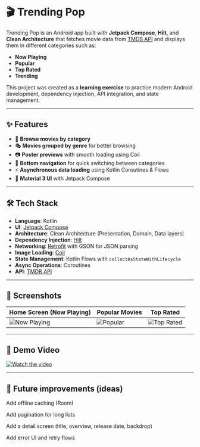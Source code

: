 # 🎬 Trending Pop

Trending Pop is an Android app built with **Jetpack Compose**, **Hilt**, and **Clean Architecture** that fetches movie data from [TMDB API](https://www.themoviedb.org/documentation/api) and displays them in different categories such as:

- **Now Playing**
- **Popular**
- **Top Rated**
- **Trending**

This project was created as a **learning exercise** to practice modern Android development, dependency injection, API integration, and state management.

---

## ✨ Features

- 📌 **Browse movies by category**
- 🎭 **Movies grouped by genre** for better browsing
- 📷 **Poster previews** with smooth loading using Coil
- 📱 **Bottom navigation** for quick switching between categories
- ⚡ **Asynchronous data loading** using Kotlin Coroutines & Flows
- 🎨 **Material 3 UI** with Jetpack Compose

---

## 🛠 Tech Stack

- **Language**: Kotlin
- **UI**: [Jetpack Compose](https://developer.android.com/jetpack/compose)
- **Architecture**: Clean Architecture (Presentation, Domain, Data layers)
- **Dependency Injection**: [Hilt](https://dagger.dev/hilt/)
- **Networking**: [Retrofit](https://square.github.io/retrofit/) with GSON for JSON parsing
- **Image Loading**: [Coil](https://coil-kt.github.io/coil/)
- **State Management**: Kotlin Flows with `collectAsStateWithLifecycle`
- **Async Operations**: Coroutines
- **API**: [TMDB API](https://developers.themoviedb.org/3)

---

## 📸 Screenshots

| Home Screen (Now Playing) | Popular Movies | Top Rated |
|---------------------------|----------------|-----------|
| ![Now Playing](screenshots/now_playing.png) | ![Popular](screenshots/popular.png) | ![Top Rated](screenshots/top_rated.png) |

---

## 🎥 Demo Video

[![Watch the video](screenshots/demo_thumbnail.png)](https://github.com/yourusername/trendingpop/assets/demo.mp4)

---

## 🧭 Future improvements (ideas)

Add offline caching (Room)

Add pagination for long lists

Add a detail screen (title, overview, release date, backdrop)

Add error UI and retry flows

